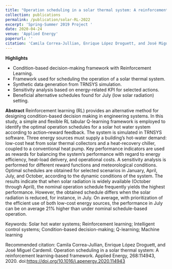 ```yaml
---
title: "Operation scheduling in a solar thermal system: A reinforcement learning-based framework"
collection: publications
permalink: /publication/solar-RL-2022
excerpt: 'Spring-Summer 2019 Project '
date: 2020-04-24
venue: 'Applied Energy'
paperurl: ''
citation: 'Camila Correa-Jullian, Enrique López Droguett, and José Miguel Cardemil. Operation scheduling in a solar thermal system: A reinforcement learning-based framework. Applied Energy, 268:114943, 2020. doi:https://doi.org/10.1016/j.apenergy.2020.114943'
---
```

**Highlights**
* Condition-based decision-making framework with Reinforcement Learning.
* Framework used for scheduling the operation of a solar thermal system.
* Synthetic data generation from TRNSYS simulation.
* Sensitivity analysis based on energy-related KPI for selected actions.
* Beneficial alternative schedules found for July (low solar radiation) setting.

**Abstract**
Reinforcement learning (RL) provides an alternative method for designing condition-based decision making in engineering systems. In this study, a simple and flexible RL tabular Q-learning framework is employed to identify the optimal operation schedules for a solar hot water system according to action–reward feedback. The system is simulated in TRNSYS software. Three energy sources must supply a building’s hot-water demand: low-cost heat from solar thermal collectors and a heat-recovery chiller, coupled to a conventional heat pump. Key performance indicators are used as rewards for balancing the system’s performance with regard to energy efficiency, heat-load delivery, and operational costs. A sensitivity analysis is performed for different reward functions and meteorological conditions. Optimal schedules are obtained for selected scenarios in January, April, July, and October, according to the dynamic conditions of the system. The results indicate that when solar radiation is widely available (October through April), the nominal operation schedule frequently yields the highest performance. However, the obtained schedule differs when the solar radiation is reduced, for instance, in July. On average, with prioritization of the efficient use of both low-cost energy sources, the performance in July can be on average 21% higher than under nominal schedule-based operation.

Keywords: Solar hot water systems; Reinforcement learning; Intelligent control systems; Condition-based decision-making; Q-learning; Machine learning

Recommended citation: Camila Correa-Jullian, Enrique López Droguett, and José Miguel Cardemil. Operation scheduling in a solar thermal system: A reinforcement learning-based framework. Applied Energy, 268:114943, 2020. doi:https://doi.org/10.1016/j.apenergy.2020.114943
